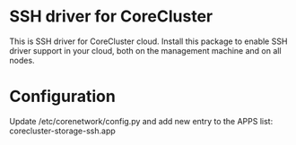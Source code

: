 # SSH driver for CoreCluster
This is SSH driver for CoreCluster cloud. Install this package to
enable SSH driver support in your cloud, both on the management machine and
on all nodes.

# Configuration
Update /etc/corenetwork/config.py and add new entry to the APPS list:
    corecluster-storage-ssh.app
